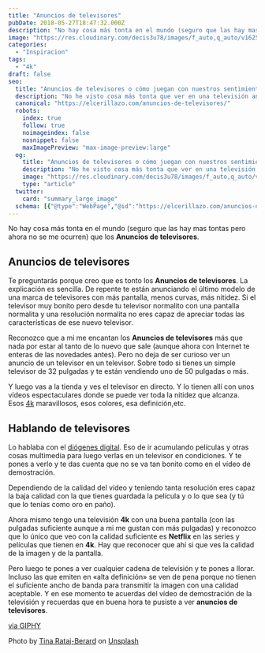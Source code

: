 ```yaml
---
title: "Anuncios de televisores"
pubDate: 2018-05-27T18:47:32.000Z
description: "No hay cosa más tonta en el mundo (seguro que las hay mas tontas pero ahora no se me ocurren) que los Anuncios de televisores."
image: "https://res.cloudinary.com/decis3u78/images/f_auto,q_auto/v1625696621/anuncios-televisores_ghprdo_79678ab6_7962bc41/anuncios-televisores_ghprdo_79678ab6_7962bc41.jpg?_i=AA"
categories:
  - "Inspiracion"
tags:
  - "4k"
draft: false
seo:
  title: "Anuncios de televisores o cómo juegan con nuestros sentimientos"
  description: "No he visto cosa más tonta que ver en una televisión anuncios de televisores. Esos anuncios de nuevos modelos de televisión que te ofrecen más pulgadas, mejor imagen, negros más definidos y una serie de ventajas mientras tú lo ves en tu vieja tele de 32 pulgadas que no es led sino plasma"
  canonical: "https://elcerillazo.com/anuncios-de-televisores/"
  robots:
    index: true
    follow: true
    noimageindex: false
    nosnippet: false
    maxImagePreview: "max-image-preview:large"
  og:
    title: "Anuncios de televisores o cómo juegan con nuestros sentimientos"
    description: "No he visto cosa más tonta que ver en una televisión anuncios de televisores. Esos anuncios de nuevos modelos de televisión que te ofrecen más pulgadas, mejor imagen, negros más definidos y una serie de ventajas mientras tú lo ves en tu vieja tele de 32 pulgadas que no es led sino plasma"
    image: "https://res.cloudinary.com/decis3u78/images/f_auto,q_auto/v1625696621/anuncios-televisores_ghprdo_79678ab6_7962bc41/anuncios-televisores_ghprdo_79678ab6_7962bc41.jpg?_i=AA"
    type: "article"
  twitter:
    card: "summary_large_image"
  schema: [{"@type":"WebPage","@id":"https://elcerillazo.com/anuncios-de-televisores/","url":"https://elcerillazo.com/anuncios-de-televisores/","name":"Anuncios de televisores o cómo juegan con nuestros sentimientos","isPartOf":{"@id":"https://elcerillazo.com/#website"},"primaryImageOfPage":{"@id":"https://elcerillazo.com/anuncios-de-televisores/#primaryimage"},"image":{"@id":"https://elcerillazo.com/anuncios-de-televisores/#primaryimage"},"thumbnailUrl":"https://res.cloudinary.com/decis3u78/images/f_auto,q_auto/v1625696621/anuncios-televisores_ghprdo_79678ab6_7962bc41/anuncios-televisores_ghprdo_79678ab6_7962bc41.jpg?_i=AA","datePublished":"2018-05-27T20:47:32+00:00","dateModified":"2018-05-27T20:57:47+00:00","author":{"@id":"https://elcerillazo.com/#/schema/person/368d5b496aeaf077b307f248a72abcd9"},"description":"No he visto cosa más tonta que ver en una televisión anuncios de televisores. Esos anuncios de nuevos modelos de televisión que te ofrecen más pulgadas, mejor imagen, negros más definidos y una serie de ventajas mientras tú lo ves en tu vieja tele de 32 pulgadas que no es led sino plasma","breadcrumb":{"@id":"https://elcerillazo.com/anuncios-de-televisores/#breadcrumb"},"inLanguage":"es","potentialAction":[{"@type":"ReadAction","target":["https://elcerillazo.com/anuncios-de-televisores/"]}]},{"@type":"ImageObject","inLanguage":"es","@id":"https://elcerillazo.com/anuncios-de-televisores/#primaryimage","url":"https://res.cloudinary.com/decis3u78/images/f_auto,q_auto/v1625696621/anuncios-televisores_ghprdo_79678ab6_7962bc41/anuncios-televisores_ghprdo_79678ab6_7962bc41.jpg?_i=AA","contentUrl":"https://res.cloudinary.com/decis3u78/images/f_auto,q_auto/v1625696621/anuncios-televisores_ghprdo_79678ab6_7962bc41/anuncios-televisores_ghprdo_79678ab6_7962bc41.jpg?_i=AA","width":1024,"height":684,"caption":"Anuncios de televisores"},{"@type":"BreadcrumbList","@id":"https://elcerillazo.com/anuncios-de-televisores/#breadcrumb","itemListElement":[{"@type":"ListItem","position":1,"name":"Portada","item":"https://elcerillazo.com/"},{"@type":"ListItem","position":2,"name":"Anuncios de televisores"}]},{"@type":"WebSite","@id":"https://elcerillazo.com/#website","url":"https://elcerillazo.com/","name":"El Cerillazo","description":"De pequeño hacía hogueras y jugaba con cerillas","potentialAction":[{"@type":"SearchAction","target":{"@type":"EntryPoint","urlTemplate":"https://elcerillazo.com/?s={search_term_string}"},"query-input":{"@type":"PropertyValueSpecification","valueRequired":true,"valueName":"search_term_string"}}],"inLanguage":"es"},{"@type":"Person","@id":"https://elcerillazo.com/#/schema/person/368d5b496aeaf077b307f248a72abcd9","name":"montywp","url":"https://elcerillazo.com/author/montywp/"}]
---
```


No hay cosa más tonta en el mundo (seguro que las hay mas tontas pero ahora no se me ocurren) que los **Anuncios de televisores**.

## Anuncios de televisores

Te preguntarás porque creo que es tonto los **Anuncios de televisores**. La explicación es sencilla. De repente te están anunciando el último modelo de una marca de televisores con más pantalla, menos curvas, más nitidez. Si el televisor muy bonito pero desde tu televisor normalito con una pantalla normalita y una resolución normalita no eres capaz de apreciar todas las características de ese nuevo televisor.

Reconozco que a mi me encantan los **Anuncios de televisores** más que nada por estar al tanto de lo nuevo que sale (aunque ahora con Internet te enteras de las novedades antes). Pero no deja de ser curioso ver un anuncio de un televisor en un televisor. Sobre todo si tienes un simple televisor de 32 pulgadas y te están vendiendo uno de 50 pulgadas o más.

Y luego vas a la tienda y ves el televisor en directo. Y lo tienen allí con unos vídeos espectaculares donde se puede ver toda la nitidez que alcanza. Esos [4k](https://www.cnet.com/es/noticias/1080p-2k-uhd-4k-8k-que-significan-resolucion-televisores/) maravillosos, esos colores, esa definición,etc.

## Hablando de televisores

Lo hablaba con el [diógenes digital](https://elcerillazo.com/diogenes-digital/). Eso de ir acumulando películas y otras cosas multimedia para luego verlas en un televisor en condiciones. Y te pones a verlo y te das cuenta que no se va tan bonito como en el vídeo de demostración.

Dependiendo de la calidad del vídeo y teniendo tanta resolución eres capaz la baja calidad con la que tienes guardada la película y o lo que sea (y tú que lo tenías como oro en paño).

Ahora mismo tengo una televisión **4k** con una buena pantalla (con las pulgadas suficiente aunque a mi me gustan con más pulgadas) y reconozco que lo único que veo con la calidad suficiente es **Netflix** en las series y películas que tienen en **4k**. Hay que reconocer que ahí si que ves la calidad de la imagen y de la pantalla.

Pero luego te pones a ver cualquier cadena de televisión y te pones a llorar. Incluso las que emiten en «alta definición» se ven de pena porque no tienen el suficiente ancho de banda para transmitir la imagen con una calidad aceptable. Y en ese momento te acuerdas del vídeo de demostración de la televisión y recuerdas que en buena hora te pusiste a ver **anuncios de televisores**.

[via GIPHY](https://giphy.com/gifs/television-badass-RAxg9QnPFou5y)

Photo by [Tina Rataj-Berard](https://unsplash.com/photos/0Q33pyk-AXI?utm_source=unsplash&utm_medium=referral&utm_content=creditCopyText) on [Unsplash](https://unsplash.com/search/photos/television?utm_source=unsplash&utm_medium=referral&utm_content=creditCopyText)